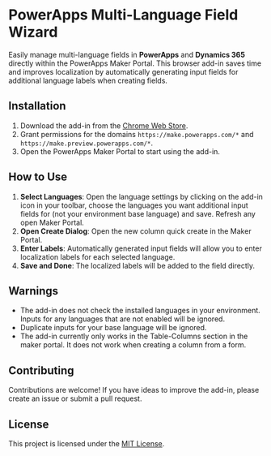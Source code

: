 # PowerApps Multi-Language Field Wizard

Easily manage multi-language fields in **PowerApps** and **Dynamics 365** directly within the PowerApps Maker Portal. This browser add-in saves time and improves localization by automatically generating input fields for additional language labels when creating fields.


## Installation
1. Download the add-in from the [Chrome Web Store](https://chromewebstore.google.com/detail/multi-language-field-wiza/mfodgfglckpdbdclfaekoefakdkfcpag?authuser=0&hl=en).
2. Grant permissions for the domains `https://make.powerapps.com/*` and `https://make.preview.powerapps.com/*`.
3. Open the PowerApps Maker Portal to start using the add-in.

## How to Use
1. **Select Languages**: Open the language settings by clicking on the add-in icon in your toolbar, choose the languages you want additional input fields for (not your environment base language) and save. Refresh any open Maker Portal.
2. **Open Create Dialog**: Open the new column quick create in the Maker Portal.
3. **Enter Labels**: Automatically generated input fields will allow you to enter localization labels for each selected language.
4. **Save and Done**: The localized labels will be added to the field directly.

## Warnings
- The add-in does not check the installed languages in your environment. Inputs for any languages that are not enabled will be ignored.
- Duplicate inputs for your base language will be ignored.
- The add-in currently only works in the Table-Columns section in the maker portal. It does not work when creating a column from a form.

## Contributing
Contributions are welcome! If you have ideas to improve the add-in, please create an issue or submit a pull request.

## License
This project is licensed under the [MIT License](https://github.com/Niklas-Boesch/Multi-Language-Field-Wizard-for-PowerApps/blob/main/LICENSE).
